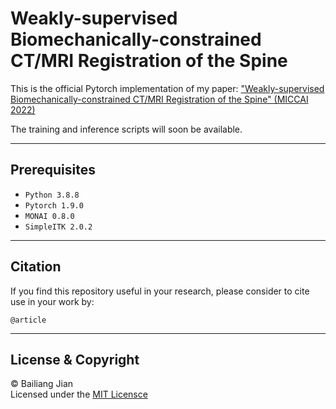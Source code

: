 # Weakly-supervised Biomechanically-constrained CT/MRI Registration of the Spine
This is the official Pytorch implementation of my paper:
["Weakly-supervised Biomechanically-constrained CT/MRI Registration of the Spine" (MICCAI 2022)](https://arxiv.org/abs/2205.07568)

The training and inference scripts will soon be available.

---
## Prerequisites
- `Python 3.8.8`
- `Pytorch 1.9.0`
- `MONAI 0.8.0`
- `SimpleITK 2.0.2`


---
## Citation
If you find this repository useful in your research, please consider to cite use in your work by:

``` @article ```

---
## License & Copyright
© Bailiang Jian  
Licensed under the [MIT Licensce](LICENSCE)

